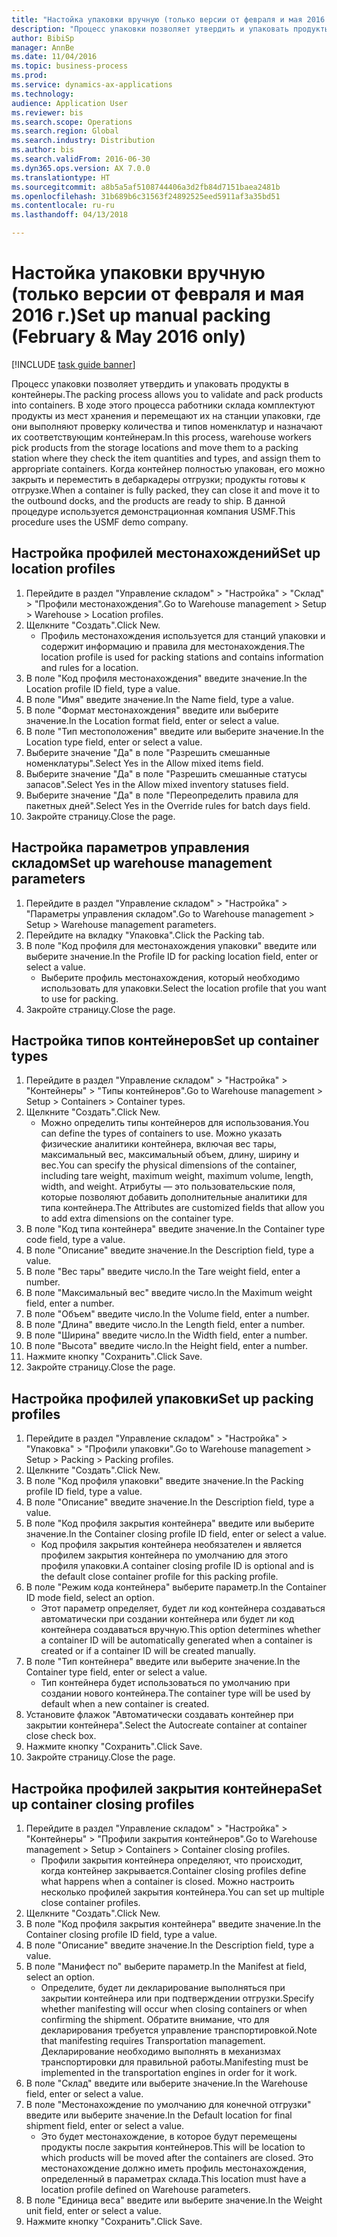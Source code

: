 ```yaml
--- 
title: "Настойка упаковки вручную (только версии от февраля и мая 2016 г.)"
description: "Процесс упаковки позволяет утвердить и упаковать продукты в контейнеры."
author: BibiSp
manager: AnnBe
ms.date: 11/04/2016
ms.topic: business-process
ms.prod: 
ms.service: dynamics-ax-applications
ms.technology: 
audience: Application User
ms.reviewer: bis
ms.search.scope: Operations
ms.search.region: Global
ms.search.industry: Distribution
ms.author: bis
ms.search.validFrom: 2016-06-30
ms.dyn365.ops.version: AX 7.0.0
ms.translationtype: HT
ms.sourcegitcommit: a8b5a5af5108744406a3d2fb84d7151baea2481b
ms.openlocfilehash: 31b689b6c31563f24892525eed5911af3a35bd51
ms.contentlocale: ru-ru
ms.lasthandoff: 04/13/2018

---
```

# <a name="set-up-manual-packing-february--may-2016-only"></a><span data-ttu-id="fade5-103">Настойка упаковки вручную (только версии от февраля и мая 2016 г.)</span><span class="sxs-lookup"><span data-stu-id="fade5-103">Set up manual packing (February & May 2016 only)</span></span>

[!INCLUDE [task guide banner](../../includes/task-guide-banner.md)]

<span data-ttu-id="fade5-104">Процесс упаковки позволяет утвердить и упаковать продукты в контейнеры.</span><span class="sxs-lookup"><span data-stu-id="fade5-104">The packing process allows you to validate and pack products into containers.</span></span> <span data-ttu-id="fade5-105">В ходе этого процесса работники склада комплектуют продукты из мест хранения и перемещают их на станции упаковки, где они выполняют проверку количества и типов номенклатур и назначают их соответствующим контейнерам.</span><span class="sxs-lookup"><span data-stu-id="fade5-105">In this process, warehouse workers pick products from the storage locations and move them to a packing station where they check the item quantities and types, and assign them to appropriate containers.</span></span> <span data-ttu-id="fade5-106">Когда контейнер полностью упакован, его можно закрыть и переместить в дебаркадеры отгрузки; продукты готовы к отгрузке.</span><span class="sxs-lookup"><span data-stu-id="fade5-106">When a container is fully packed, they can close it and move it to the outbound docks, and the products are ready to ship.</span></span> <span data-ttu-id="fade5-107">В данной процедуре используется демонстрационная компания USMF.</span><span class="sxs-lookup"><span data-stu-id="fade5-107">This procedure uses the USMF demo company.</span></span>


## <a name="set-up-location-profiles"></a><span data-ttu-id="fade5-108">Настройка профилей местонахождений</span><span class="sxs-lookup"><span data-stu-id="fade5-108">Set up location profiles</span></span>
1. <span data-ttu-id="fade5-109">Перейдите в раздел "Управление складом" > "Настройка" > "Склад" > "Профили местонахождения".</span><span class="sxs-lookup"><span data-stu-id="fade5-109">Go to Warehouse management > Setup > Warehouse > Location profiles.</span></span>
2. <span data-ttu-id="fade5-110">Щелкните "Создать".</span><span class="sxs-lookup"><span data-stu-id="fade5-110">Click New.</span></span>
    * <span data-ttu-id="fade5-111">Профиль местонахождения используется для станций упаковки и содержит информацию и правила для местонахождения.</span><span class="sxs-lookup"><span data-stu-id="fade5-111">The location profile is used for packing stations and contains information and rules for a location.</span></span>  
3. <span data-ttu-id="fade5-112">В поле "Код профиля местонахождения" введите значение.</span><span class="sxs-lookup"><span data-stu-id="fade5-112">In the Location profile ID field, type a value.</span></span>
4. <span data-ttu-id="fade5-113">В поле "Имя" введите значение.</span><span class="sxs-lookup"><span data-stu-id="fade5-113">In the Name field, type a value.</span></span>
5. <span data-ttu-id="fade5-114">В поле "Формат местонахождения" введите или выберите значение.</span><span class="sxs-lookup"><span data-stu-id="fade5-114">In the Location format field, enter or select a value.</span></span>
6. <span data-ttu-id="fade5-115">В поле "Тип местоположения" введите или выберите значение.</span><span class="sxs-lookup"><span data-stu-id="fade5-115">In the Location type field, enter or select a value.</span></span>
7. <span data-ttu-id="fade5-116">Выберите значение "Да" в поле "Разрешить смешанные номенклатуры".</span><span class="sxs-lookup"><span data-stu-id="fade5-116">Select Yes in the Allow mixed items field.</span></span>
8. <span data-ttu-id="fade5-117">Выберите значение "Да" в поле "Разрешить смешанные статусы запасов".</span><span class="sxs-lookup"><span data-stu-id="fade5-117">Select Yes in the Allow mixed  inventory statuses field.</span></span>
9. <span data-ttu-id="fade5-118">Выберите значение "Да" в поле "Переопределить правила для пакетных дней".</span><span class="sxs-lookup"><span data-stu-id="fade5-118">Select Yes in the Override rules for batch days field.</span></span>
10. <span data-ttu-id="fade5-119">Закройте страницу.</span><span class="sxs-lookup"><span data-stu-id="fade5-119">Close the page.</span></span>

## <a name="set-up-warehouse-management-parameters"></a><span data-ttu-id="fade5-120">Настройка параметров управления складом</span><span class="sxs-lookup"><span data-stu-id="fade5-120">Set up warehouse management parameters</span></span> 
1. <span data-ttu-id="fade5-121">Перейдите в раздел "Управление складом" > "Настройка" > "Параметры управления складом".</span><span class="sxs-lookup"><span data-stu-id="fade5-121">Go to Warehouse management > Setup > Warehouse management parameters.</span></span>
2. <span data-ttu-id="fade5-122">Перейдите на вкладку "Упаковка".</span><span class="sxs-lookup"><span data-stu-id="fade5-122">Click the Packing tab.</span></span>
3. <span data-ttu-id="fade5-123">В поле "Код профиля для местонахождения упаковки" введите или выберите значение.</span><span class="sxs-lookup"><span data-stu-id="fade5-123">In the Profile ID for packing location field, enter or select a value.</span></span>
    * <span data-ttu-id="fade5-124">Выберите профиль местонахождения, который необходимо использовать для упаковки.</span><span class="sxs-lookup"><span data-stu-id="fade5-124">Select the location profile that you want to use for packing.</span></span>  
4. <span data-ttu-id="fade5-125">Закройте страницу.</span><span class="sxs-lookup"><span data-stu-id="fade5-125">Close the page.</span></span>

## <a name="set-up-container-types"></a><span data-ttu-id="fade5-126">Настройка типов контейнеров</span><span class="sxs-lookup"><span data-stu-id="fade5-126">Set up container types</span></span>
1. <span data-ttu-id="fade5-127">Перейдите в раздел "Управление складом" > "Настройка" > "Контейнеры" > "Типы контейнеров".</span><span class="sxs-lookup"><span data-stu-id="fade5-127">Go to Warehouse management > Setup > Containers > Container types.</span></span>
2. <span data-ttu-id="fade5-128">Щелкните "Создать".</span><span class="sxs-lookup"><span data-stu-id="fade5-128">Click New.</span></span>
    * <span data-ttu-id="fade5-129">Можно определить типы контейнеров для использования.</span><span class="sxs-lookup"><span data-stu-id="fade5-129">You can define the types of containers to use.</span></span> <span data-ttu-id="fade5-130">Можно указать физические аналитики контейнера, включая вес тары, максимальный вес, максимальный объем, длину, ширину и вес.</span><span class="sxs-lookup"><span data-stu-id="fade5-130">You can specify the physical dimensions of the container, including tare weight, maximum weight, maximum volume, length, width, and weight.</span></span>  <span data-ttu-id="fade5-131">Атрибуты — это пользовательские поля, которые позволяют добавить дополнительные аналитики для типа контейнера.</span><span class="sxs-lookup"><span data-stu-id="fade5-131">The Attributes are customized fields that allow you to add extra dimensions on the container type.</span></span>     
3. <span data-ttu-id="fade5-132">В поле "Код типа контейнера" введите значение.</span><span class="sxs-lookup"><span data-stu-id="fade5-132">In the Container type code field, type a value.</span></span>
4. <span data-ttu-id="fade5-133">В поле "Описание" введите значение.</span><span class="sxs-lookup"><span data-stu-id="fade5-133">In the Description field, type a value.</span></span>
5. <span data-ttu-id="fade5-134">В поле "Вес тары" введите число.</span><span class="sxs-lookup"><span data-stu-id="fade5-134">In the Tare weight field, enter a number.</span></span>
6. <span data-ttu-id="fade5-135">В поле "Максимальный вес" введите число.</span><span class="sxs-lookup"><span data-stu-id="fade5-135">In the Maximum weight field, enter a number.</span></span>
7. <span data-ttu-id="fade5-136">В поле "Объем" введите число.</span><span class="sxs-lookup"><span data-stu-id="fade5-136">In the Volume field, enter a number.</span></span>
8. <span data-ttu-id="fade5-137">В поле "Длина" введите число.</span><span class="sxs-lookup"><span data-stu-id="fade5-137">In the Length field, enter a number.</span></span>
9. <span data-ttu-id="fade5-138">В поле "Ширина" введите число.</span><span class="sxs-lookup"><span data-stu-id="fade5-138">In the Width field, enter a number.</span></span>
10. <span data-ttu-id="fade5-139">В поле "Высота" введите число.</span><span class="sxs-lookup"><span data-stu-id="fade5-139">In the Height field, enter a number.</span></span>
11. <span data-ttu-id="fade5-140">Нажмите кнопку "Сохранить".</span><span class="sxs-lookup"><span data-stu-id="fade5-140">Click Save.</span></span>
12. <span data-ttu-id="fade5-141">Закройте страницу.</span><span class="sxs-lookup"><span data-stu-id="fade5-141">Close the page.</span></span>

## <a name="set-up-packing-profiles"></a><span data-ttu-id="fade5-142">Настройка профилей упаковки</span><span class="sxs-lookup"><span data-stu-id="fade5-142">Set up packing profiles</span></span>
1. <span data-ttu-id="fade5-143">Перейдите в раздел "Управление складом" > "Настройка" > "Упаковка" > "Профили упаковки".</span><span class="sxs-lookup"><span data-stu-id="fade5-143">Go to Warehouse management > Setup > Packing > Packing profiles.</span></span>
2. <span data-ttu-id="fade5-144">Щелкните "Создать".</span><span class="sxs-lookup"><span data-stu-id="fade5-144">Click New.</span></span>
3. <span data-ttu-id="fade5-145">В поле "Код профиля упаковки" введите значение.</span><span class="sxs-lookup"><span data-stu-id="fade5-145">In the Packing profile ID field, type a value.</span></span>
4. <span data-ttu-id="fade5-146">В поле "Описание" введите значение.</span><span class="sxs-lookup"><span data-stu-id="fade5-146">In the Description field, type a value.</span></span>
5. <span data-ttu-id="fade5-147">В поле "Код профиля закрытия контейнера" введите или выберите значение.</span><span class="sxs-lookup"><span data-stu-id="fade5-147">In the Container closing profile ID field, enter or select a value.</span></span>
    * <span data-ttu-id="fade5-148">Код профиля закрытия контейнера необязателен и является профилем закрытия контейнера по умолчанию для этого профиля упаковки.</span><span class="sxs-lookup"><span data-stu-id="fade5-148">A container closing profile ID is optional and is the default close container profile for this packing profile.</span></span>  
6. <span data-ttu-id="fade5-149">В поле "Режим кода контейнера" выберите параметр.</span><span class="sxs-lookup"><span data-stu-id="fade5-149">In the Container ID mode field, select an option.</span></span>
    * <span data-ttu-id="fade5-150">Этот параметр определяет, будет ли код контейнера создаваться автоматически при создании контейнера или будет ли код контейнера создаваться вручную.</span><span class="sxs-lookup"><span data-stu-id="fade5-150">This option determines whether a container ID will be automatically generated when a container is created or if a container ID will be created manually.</span></span>  
7. <span data-ttu-id="fade5-151">В поле "Тип контейнера" введите или выберите значение.</span><span class="sxs-lookup"><span data-stu-id="fade5-151">In the Container type field, enter or select a value.</span></span>
    * <span data-ttu-id="fade5-152">Тип контейнера будет использоваться по умолчанию при создании нового контейнера.</span><span class="sxs-lookup"><span data-stu-id="fade5-152">The container type will be used by default when a new container is created.</span></span>  
8. <span data-ttu-id="fade5-153">Установите флажок "Автоматически создавать контейнер при закрытии контейнера".</span><span class="sxs-lookup"><span data-stu-id="fade5-153">Select the Autocreate container at container close check box.</span></span>
9. <span data-ttu-id="fade5-154">Нажмите кнопку "Сохранить".</span><span class="sxs-lookup"><span data-stu-id="fade5-154">Click Save.</span></span>
10. <span data-ttu-id="fade5-155">Закройте страницу.</span><span class="sxs-lookup"><span data-stu-id="fade5-155">Close the page.</span></span>

## <a name="set-up-container-closing-profiles"></a><span data-ttu-id="fade5-156">Настройка профилей закрытия контейнера</span><span class="sxs-lookup"><span data-stu-id="fade5-156">Set up container closing profiles</span></span>
1. <span data-ttu-id="fade5-157">Перейдите в раздел "Управление складом" > "Настройка" > "Контейнеры" > "Профили закрытия контейнеров".</span><span class="sxs-lookup"><span data-stu-id="fade5-157">Go to Warehouse management > Setup > Containers > Container closing profiles.</span></span>
    * <span data-ttu-id="fade5-158">Профили закрытия контейнера определяют, что происходит, когда контейнер закрывается.</span><span class="sxs-lookup"><span data-stu-id="fade5-158">Container closing profiles define what happens when a container is closed.</span></span> <span data-ttu-id="fade5-159">Можно настроить несколько профилей закрытия контейнера.</span><span class="sxs-lookup"><span data-stu-id="fade5-159">You can set up multiple close container profiles.</span></span>       
2. <span data-ttu-id="fade5-160">Щелкните "Создать".</span><span class="sxs-lookup"><span data-stu-id="fade5-160">Click New.</span></span>
3. <span data-ttu-id="fade5-161">В поле "Код профиля закрытия контейнера" введите значение.</span><span class="sxs-lookup"><span data-stu-id="fade5-161">In the Container closing profile ID field, type a value.</span></span>
4. <span data-ttu-id="fade5-162">В поле "Описание" введите значение.</span><span class="sxs-lookup"><span data-stu-id="fade5-162">In the Description field, type a value.</span></span>
5. <span data-ttu-id="fade5-163">В поле "Манифест по" выберите параметр.</span><span class="sxs-lookup"><span data-stu-id="fade5-163">In the Manifest at field, select an option.</span></span>
    * <span data-ttu-id="fade5-164">Определите, будет ли декларирование выполняться при закрытии контейнера или при подтверждении отгрузки.</span><span class="sxs-lookup"><span data-stu-id="fade5-164">Specify whether manifesting will occur when closing containers or when confirming the shipment.</span></span> <span data-ttu-id="fade5-165">Обратите внимание, что для декларирования требуется управление транспортировкой.</span><span class="sxs-lookup"><span data-stu-id="fade5-165">Note that manifesting requires Transportation management.</span></span> <span data-ttu-id="fade5-166">Декларирование необходимо выполнять в механизмах транспортировки для правильной работы.</span><span class="sxs-lookup"><span data-stu-id="fade5-166">Manifesting must be implemented in the transportation engines in order for it work.</span></span>  
6. <span data-ttu-id="fade5-167">В поле "Склад" введите или выберите значение.</span><span class="sxs-lookup"><span data-stu-id="fade5-167">In the Warehouse field, enter or select a value.</span></span>
7. <span data-ttu-id="fade5-168">В поле "Местонахождение по умолчанию для конечной отгрузки" введите или выберите значение.</span><span class="sxs-lookup"><span data-stu-id="fade5-168">In the Default location for final shipment field, enter or select a value.</span></span>
    * <span data-ttu-id="fade5-169">Это будет местонахождение, в которое будут перемещены продукты после закрытия контейнеров.</span><span class="sxs-lookup"><span data-stu-id="fade5-169">This will be location to which products will be moved after the containers are closed.</span></span> <span data-ttu-id="fade5-170">Это местонахождение должно иметь профиль местонахождения, определенный в параметрах склада.</span><span class="sxs-lookup"><span data-stu-id="fade5-170">This location must have a location profile defined on Warehouse parameters.</span></span>  
8. <span data-ttu-id="fade5-171">В поле "Единица веса" введите или выберите значение.</span><span class="sxs-lookup"><span data-stu-id="fade5-171">In the Weight unit field, enter or select a value.</span></span>
9. <span data-ttu-id="fade5-172">Нажмите кнопку "Сохранить".</span><span class="sxs-lookup"><span data-stu-id="fade5-172">Click Save.</span></span>


